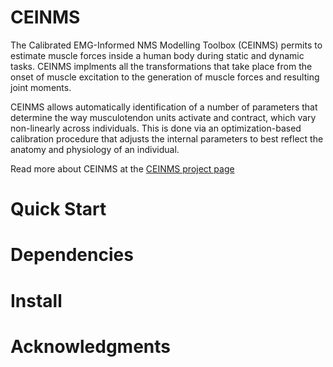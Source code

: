 CEINMS
======
The Calibrated EMG-Informed NMS Modelling Toolbox (CEINMS) permits to estimate muscle forces inside a human body during static and dynamic tasks. CEINMS implments all the transformations that take place from the onset of muscle excitation to the generation of muscle forces and resulting joint moments.

CEINMS allows automatically identification of a number of parameters that determine the way musculotendon units activate and contract, which vary non-linearly across individuals. This is done via an optimization-based calibration procedure that adjusts the internal parameters to best reflect the anatomy and physiology of an individual.

Read more about CEINMS at the [CEINMS project page](https://simtk.org/home/ceinms)

Quick Start
===========

Dependencies
============

Install
=======

Acknowledgments
===============
<!---
Useful links:
[OpenSim 3.2 VC12P x86](https://drive.google.com/file/d/0BzMAK5L0QV2PSEkxSUVxSXd3NzA/edit?usp=sharing)

When compiling with OpenSim3.2 in Windows, the following errors may occur:
```
Error	1	error C3646: '__attribute__' : unknown override specifier	c:\opensim3.2\sdk\include\opensim\common\DebugUtilities.h	42	1	Calibration
Error	2	error C2065: 'noreturn' : undeclared identifier	c:\opensim3.2\sdk\include\opensim\common\DebugUtilities.h	42	1	Calibration
Error	3	error C2072: 'OpenSim::DebugUtilities::Fatal_Error' : initialization of a function	c:\opensim3.2\sdk\include\opensim\common\DebugUtilities.h	42	1	Calibration
Error	4	error C2146: syntax error : missing ';' before identifier 'WINAPI'	c:\opensim3.2\sdk\include\opensim\common\LoadOpenSimLibrary.h	43	1	Calibration
Error	5	error C4430: missing type specifier - int assumed. Note: C++ does not support default-int	c:\opensim3.2\sdk\include\opensim\common\LoadOpenSimLibrary.h	43	1	Calibration
Error	6	error C2146: syntax error : missing ';' before identifier 'LoadOpenSimLibrary'	c:\opensim3.2\sdk\include\opensim\common\LoadOpenSimLibrary.h	43	1	Calibration
```

If so, be sure that _WIN32 is used instead of WIN32 in the define directives in OpenSim include files DebugUtilities.h, LoadOpenSimLibrary.h, osimCommonDLL.h (i.e. look where the errors are and change WIN32 in _WIN32 everywhere) 
-->
